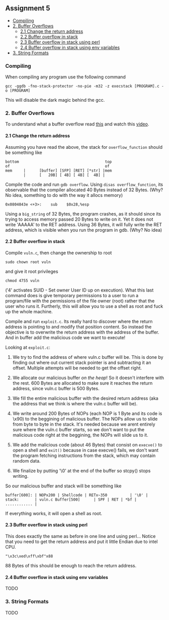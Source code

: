 ## Assignment 5

- [Compiling](#compiling)
- [2. Buffer Overflows](#2-buffer-overflows)
  * [2.1 Change the return address](#21-change-the-return-address)
  * [2.2 Buffer overflow in stack](#22-buffer-overflow-in-stack)
  * [2.3 Buffer overflow in stack using perl](#23-buffer-overflow-in-stack-using-perl)
  * [2.4 Buffer overflow in stack using env variables](#24-buffer-overflow-in-stack-using-env-variables)
- [3. String Formats](#3-string-formats)


### Compiling

When compiling any program use the following command

`gcc -ggdb -fno-stack-protector -no-pie -m32 -z execstack [PROGRAM].c -o [PROGRAM]`

This will disable the dark magic behind the gcc.

### 2. Buffer Overflows

To understand what a buffer overflow read [this](http://insecure.org/stf/smashstack.html) and watch this [video](https://www.youtube.com/watch?v=1S0aBV-Waeo).

#### 2.1 Change the return address 

Assuming you have read the above, the stack for `overflow_function` should be something like

```
bottom 										top
of 											of
mem		|      [buffer] [SFP] [RET] [*str] |mem	
		|	   [   20B] [ 4B] [ 4B] [  4B] |

```

Compile the code and run `gdb overflow`. Using `disas overflow_function`, its observable that the compiler allocated 40 Bytes instead of 32 Bytes. (Why? No idea, something to do with the way it allocs memory)

```
0x0804843e <+3>:	sub    $0x28,%esp
```

Using a `big_string` of 32 Bytes, the program crashes, as it should since its trying to access memory passed 20 Bytes to write on it. Yet it does not write 'AAAAA' to the RET address. Using 36 Bytes, it will fully write the RET address, which is visible when you run the program in gdb. (Why? No idea)


#### 2.2 Buffer overflow in stack

Compile `vuln.c`, then change the ownership to root 

`sudo chown root vuln` 

and give it root privileges 

`chmod 4755 vuln` 

('4' activates SUID - Set owner User ID up on execution). 
What this last command does is give temporary permissions to a user to run a program/file with the permissions of the file owner (root) rather that the user who runs it. Furtherly, this will allow you to use a shell as root and fuck up the whole machine.

Compile and run `exploit.c`. Its really hard to discover where the return address is pointing to and modify that position content. So instead the objective is to overwrite the return address with the address of the buffer. And in buffer add the malicious code we want to execute! 

Looking at `exploit.c`: 

1) We try to find the address of where vuln.c buffer will be. This is done by finding out where out current stack pointer is and subtracting it an offset. Multiple attempts will be needed to get the offset right.

2) We allocate our malicious buffer *on the heap*! So it doesn't interfere with the rest. 600 Bytes are allocated to make sure it reaches the return address, since vuln.c buffer is 500 Bytes.

3) We fill the entire malicious buffer with the desired return address (aka the address that we think is where the vuln.c buffer will be).

4) We write around 200 Bytes of NOPs (each NOP is 1 Byte and its code is \x90) to the beggining of malicious buffer. The NOPs allow us to slide from byte to byte in the stack. It's needed because we arent entirely sure where the vuln.c buffer starts, so we don't want to put the malicious code right at the beggining, the NOPs will slide us to it.

5) We add the malicious code (about 46 Bytes) that consist on `execve()` to open a shell and `exit()` because in case execve() fails, we don't want the program fetching instructions from the stack, which may contain random data.

6) We finalize by putting '\0' at the end of the buffer so stcpy() stops writing.

So our malicious buffer and stack will be something like

```
buffer[600]: | NOPx200 | Shellcode | RETx~350          | '\0' |
stack:       | vuln.c Buffer[500]      | SPF | RET | *bf | ............ |
```

If everything works, it will open a shell as root.

#### 2.3 Buffer overflow in stack using perl

This does exactly the same as before in one line and using perl...
Notice that you need to get the return address and put it little Endian due to intel CPU.

` "\x3c\xed\xff\xbf"x88 ` 

88 Bytes of this should be enough to reach the return address.

#### 2.4 Buffer overflow in stack using env variables

TODO

### 3. String Formats

TODO


